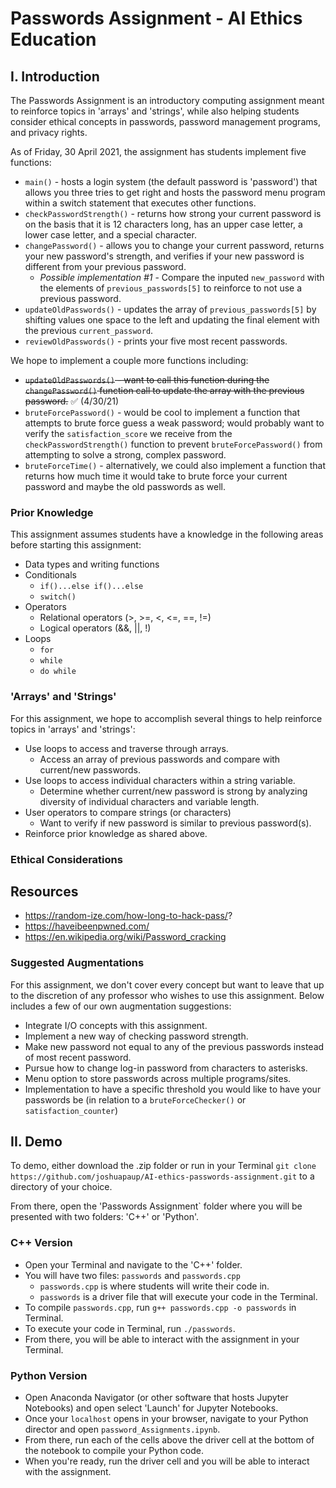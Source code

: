 # Passwords Assignment - AI Ethics Education

## I. Introduction
The Passwords Assignment is an introductory computing assignment meant to reinforce topics in 'arrays' and 'strings', while also helping students consider ethical concepts in passwords, password management programs, and privacy rights.

As of Friday, 30 April 2021, the assignment has students implement five functions:
* `main()` - hosts a login system (the default password is 'password') that allows you three tries to get right and hosts the password menu program within a switch statement that executes other functions. 
* `checkPasswordStrength()` - returns how strong your current password is on the basis that it is 12 characters long, has an upper case letter, a lower case letter, and a special character. 
* `changePassword()` - allows you to change your current password, returns your new password's strength, and verifies if your new password is different from your previous password.
    * *Possible implementation #1* - Compare the inputed `new_password` with the elements of `previous_passwords[5]` to reinforce to not use a previous password.
* `updateOldPasswords()` - updates the array of `previous_passwords[5]` by shifting values one space to the left and updating the final element with the previous `current_password`. 
* `reviewOldPasswords()` - prints your five most recent passwords.

We hope to implement a couple more functions including:
* ~~`updateOldPasswords()` - want to call this function during the `changePassword()` function call to update the array with the previous password.~~ ✅ (4/30/21) 
* `bruteForcePassword()` - would be cool to implement a function that attempts to brute force guess a weak password; would probably want to verify the `satisfaction_score` we receive from the `checkPasswordStrength()` function to prevent `bruteForcePassword()` from attempting to solve a strong, complex password.
* `bruteForceTime()` - alternatively, we could also implement a function that returns how much time it would take to brute force your current password and maybe the old passwords as well. 

### Prior Knowledge
This assignment assumes students have a knowledge in the following areas before starting this assignment: 

* Data types and writing functions
* Conditionals
    * `if()...else if()...else`
    * `switch()`
* Operators
    * Relational operators (>, >=, <, <=, ==, !=)
    * Logical operators (&&, ||, !)
* Loops
    * `for`
    * `while`
    * `do while`

### 'Arrays' and 'Strings'
For this assignment, we hope to accomplish several things to help reinforce topics in 'arrays' and 'strings':
* Use loops to access and traverse through arrays.
    * Access an array of previous passwords and compare with current/new passwords.
* Use loops to access individual characters within a string variable.
    * Determine whether current/new password is strong by analyzing diversity of individual characters and variable length.
* User operators to compare strings (or characters)
    * Want to verify if new password is similar to previous password(s).
* Reinforce prior knowledge as shared above.

### Ethical Considerations

## Resources
* https://random-ize.com/how-long-to-hack-pass/?
* https://haveibeenpwned.com/
* https://en.wikipedia.org/wiki/Password_cracking

### Suggested Augmentations
For this assignment, we don't cover every concept but want to leave that up to the discretion of any professor who wishes to use this assignment. Below includes a few of our own augmentation suggestions:
* Integrate I/O concepts with this assignment.
* Implement a new way of checking password strength.
* Make new password not equal to any of the previous passwords instead of most recent password.
* Pursue how to change log-in password from characters to asterisks.
* Menu option to store passwords across multiple programs/sites.
* Implementation to have a specific threshold you would like to have your passwords be (in relation to a `bruteForceChecker()` or `satisfaction_counter`)

## II. Demo
To demo, either download the .zip folder or run in your Terminal `git clone https://github.com/joshuapaup/AI-ethics-passwords-assignment.git` to a directory of your choice. 

From there, open the 'Passwords Assignment` folder where you will be presented with two folders: 'C++' or 'Python'.

### C++ Version
* Open your Terminal and navigate to the 'C++' folder. 
* You will have two files: `passwords` and `passwords.cpp`
    * `passwords.cpp` is where students will write their code in.
    * `passwords` is a driver file that will execute your code in the Terminal. 
* To compile `passwords.cpp`, run `g++ passwords.cpp -o passwords` in Terminal.
* To execute your code in Terminal, run `./passwords`.
* From there, you will be able to interact with the assignment in your Terminal.

### Python Version
* Open Anaconda Navigator (or other software that hosts Jupyter Notebooks) and open select 'Launch' for Jupyter Notebooks.
* Once your `localhost` opens in your browser, navigate to your Python director and open `password_Assignments.ipynb`. 
* From there, run each of the cells above the driver cell at the bottom of the notebook to compile your Python code.
* When you're ready, run the driver cell and you will be able to interact with the assignment.